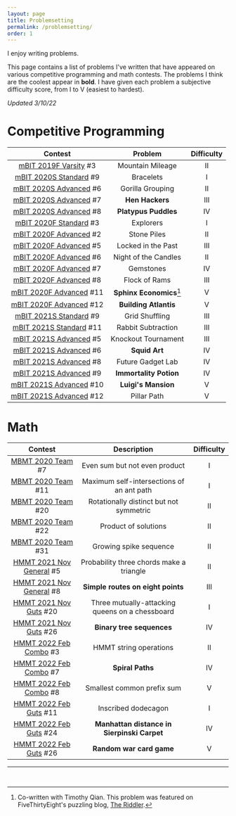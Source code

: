 ```yaml
---
layout: page
title: Problemsetting
permalink: /problemsetting/
order: 1
---
```


I enjoy writing problems.

This page contains a list of problems I've written that have appeared on various competitive programming and math contests. The problems I think are the coolest appear in **bold**. I have given each problem a subjective difficulty score, from I to V (easiest to hardest).

*Updated 3/10/22*

# Competitive Programming

|                                   Contest                                   |         Problem        | Difficulty |
|:---------------------------------------------------------------------------:|:----------------------:|:----------:|
|   [mBIT 2019F Varsity](https://mbit.mbhs.edu/archive/2019/varsity.pdf) #3   |    Mountain Mileage    |     II     |
|  [mBIT 2020S Standard](https://mbit.mbhs.edu/archive/2020/standard.pdf) #9  |        Bracelets       |      I     |
|  [mBIT 2020S Advanced](https://mbit.mbhs.edu/archive/2020/advanced.pdf) #6  |    Gorilla Grouping    |     II     |
|  [mBIT 2020S Advanced](https://mbit.mbhs.edu/archive/2020/advanced.pdf) #7  |     **Hen Hackers**    |     III    |
|  [mBIT 2020S Advanced](https://mbit.mbhs.edu/archive/2020/advanced.pdf) #8  |  **Platypus Puddles**  |     IV     |
|  [mBIT 2020F Standard](https://mbit.mbhs.edu/archive/2020f/standard.pdf) #3 |        Explorers       |      I     |
|  [mBIT 2020F Advanced](https://mbit.mbhs.edu/archive/2020f/advanced.pdf) #2 |       Stone Piles      |     II     |
|  [mBIT 2020F Advanced](https://mbit.mbhs.edu/archive/2020f/advanced.pdf) #5 |   Locked in the Past   |     III    |
|  [mBIT 2020F Advanced](https://mbit.mbhs.edu/archive/2020f/advanced.pdf) #6 |  Night of the Candles  |     II     |
|  [mBIT 2020F Advanced](https://mbit.mbhs.edu/archive/2020f/advanced.pdf) #7 |        Gemstones       |     IV     |
|  [mBIT 2020F Advanced](https://mbit.mbhs.edu/archive/2020f/advanced.pdf) #8 |      Flock of Rams     |     III    |
| [mBIT 2020F Advanced](https://mbit.mbhs.edu/archive/2020f/advanced.pdf) #11 |**Sphinx Economics**[^1]|      V     |
| [mBIT 2020F Advanced](https://mbit.mbhs.edu/archive/2020f/advanced.pdf) #12 |  **Building Atlantis** |      V     |
|  [mBIT 2021S Standard](https://mbit.mbhs.edu/archive/2021s/standard.pdf) #9 |     Grid Shuffling     |     III    |
| [mBIT 2021S Standard](https://mbit.mbhs.edu/archive/2021s/standard.pdf) #11 |   Rabbit Subtraction   |     III    |
|  [mBIT 2021S Advanced](https://mbit.mbhs.edu/archive/2021s/advanced.pdf) #5 |   Knockout Tournament  |     III    |
|  [mBIT 2021S Advanced](https://mbit.mbhs.edu/archive/2021s/advanced.pdf) #6 |      **Squid Art**     |     IV     |
|  [mBIT 2021S Advanced](https://mbit.mbhs.edu/archive/2021s/advanced.pdf) #8 |    Future Gadget Lab   |     IV     |
|  [mBIT 2021S Advanced](https://mbit.mbhs.edu/archive/2021s/advanced.pdf) #9 | **Immortality Potion** |     IV     |
| [mBIT 2021S Advanced](https://mbit.mbhs.edu/archive/2021s/advanced.pdf) #10 |   **Luigi's Mansion**  |      V     |
| [mBIT 2021S Advanced](https://mbit.mbhs.edu/archive/2021s/advanced.pdf) #12 |       Pillar Path      |      V     |

[^1]: Co-written with Timothy Qian. This problem was featured on FiveThirtyEight's puzzling blog, [The Riddler](https://fivethirtyeight.com/features/can-you-outthink-the-sphinx/).

# Math

|                                                     Contest                                                 |                       Description                   |     Difficulty    |
|:-----------------------------------------------------------------------------------------------------------:|:---------------------------------------------------:|:-----------------:|
|                   [MBMT 2020 Team](https://mbmt.mbhs.edu/static/archive/2020/team.pdf) #7                   |            Even sum but not even product            |         I         |
|                   [MBMT 2020 Team](https://mbmt.mbhs.edu/static/archive/2020/team.pdf) #11                  |      Maximum self-intersections of an ant path      |         I         |
|                   [MBMT 2020 Team](https://mbmt.mbhs.edu/static/archive/2020/team.pdf) #20                  |       Rotationally distinct but not symmetric       |         II        |
|                   [MBMT 2020 Team](https://mbmt.mbhs.edu/static/archive/2020/team.pdf) #22                  |                 Product of solutions                |         II        |
|                   [MBMT 2020 Team](https://mbmt.mbhs.edu/static/archive/2020/team.pdf) #31                  |                Growing spike sequence               |         II        |
|     [HMMT 2021 Nov General](https://hmmt-archive.s3.amazonaws.com/tournaments/2021/nov/gen/problems.pdf) #5 |         Probability three chords make a triangle    |         II        |
|     [HMMT 2021 Nov General](https://hmmt-archive.s3.amazonaws.com/tournaments/2021/nov/gen/problems.pdf) #8 |            **Simple routes on eight points**        |         III       |
|      [HMMT 2021 Nov Guts](https://hmmt-archive.s3.amazonaws.com/tournaments/2021/nov/guts/problems.pdf) #20 |     Three mutually-attacking queens on a chessboard |         I         |
|     [HMMT 2021 Nov Guts](https://hmmt-archive.s3.amazonaws.com/tournaments/2021/nov/guts/problems.pdf) #26  |              **Binary tree sequences**              |         IV        |
|     [HMMT 2022 Feb Combo](https://hmmt-archive.s3.amazonaws.com/tournaments/2022/feb/comb/problems.pdf) #3  |                HMMT string operations               |         II        |
|     [HMMT 2022 Feb Combo](https://hmmt-archive.s3.amazonaws.com/tournaments/2022/feb/comb/problems.pdf) #7  |                    **Spiral Paths**                 |         IV        |
|     [HMMT 2022 Feb Combo](https://hmmt-archive.s3.amazonaws.com/tournaments/2022/feb/comb/problems.pdf) #8  |               Smallest common prefix sum            |         V         |
|     [HMMT 2022 Feb Guts](https://hmmt-archive.s3.amazonaws.com/tournaments/2022/feb/guts/problems.pdf) #11  |                   Inscribed dodecagon               |         I         |
|     [HMMT 2022 Feb Guts](https://hmmt-archive.s3.amazonaws.com/tournaments/2022/feb/guts/problems.pdf) #24  |       **Manhattan distance in Sierpinski Carpet**   |         IV        |
|     [HMMT 2022 Feb Guts](https://hmmt-archive.s3.amazonaws.com/tournaments/2022/feb/guts/problems.pdf) #26  |                 **Random war card game**            |         V         |


***

<br>